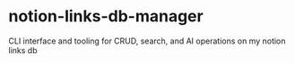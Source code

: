 # notion-links-db-manager

CLI interface and tooling for CRUD, search, and AI operations on my notion links db

